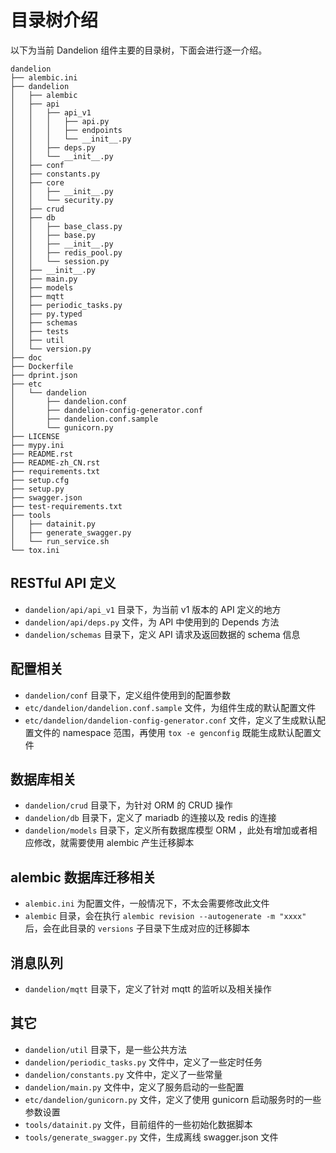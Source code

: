 # 目录树介绍

以下为当前 Dandelion 组件主要的目录树，下面会进行逐一介绍。

```
dandelion
├── alembic.ini
├── dandelion
│   ├── alembic
│   ├── api
│   │   ├── api_v1
│   │   │   ├── api.py
│   │   │   ├── endpoints
│   │   │   └── __init__.py
│   │   ├── deps.py
│   │   └── __init__.py
│   ├── conf
│   ├── constants.py
│   ├── core
│   │   ├── __init__.py
│   │   └── security.py
│   ├── crud
│   ├── db
│   │   ├── base_class.py
│   │   ├── base.py
│   │   ├── __init__.py
│   │   ├── redis_pool.py
│   │   └── session.py
│   ├── __init__.py
│   ├── main.py
│   ├── models
│   ├── mqtt
│   ├── periodic_tasks.py
│   ├── py.typed
│   ├── schemas
│   ├── tests
│   ├── util
│   └── version.py
├── doc
├── Dockerfile
├── dprint.json
├── etc
│   └── dandelion
│       ├── dandelion.conf
│       ├── dandelion-config-generator.conf
│       ├── dandelion.conf.sample
│       └── gunicorn.py
├── LICENSE
├── mypy.ini
├── README.rst
├── README-zh_CN.rst
├── requirements.txt
├── setup.cfg
├── setup.py
├── swagger.json
├── test-requirements.txt
├── tools
│   ├── datainit.py
│   ├── generate_swagger.py
│   └── run_service.sh
└── tox.ini
```

## RESTful API 定义

- `dandelion/api/api_v1` 目录下，为当前 v1 版本的 API 定义的地方
- `dandelion/api/deps.py` 文件，为 API 中使用到的 Depends 方法
- `dandelion/schemas` 目录下，定义 API 请求及返回数据的 schema 信息

## 配置相关

- `dandelion/conf` 目录下，定义组件使用到的配置参数
- `etc/dandelion/dandelion.conf.sample` 文件，为组件生成的默认配置文件
- `etc/dandelion/dandelion-config-generator.conf` 文件，定义了生成默认配置文件的 namespace 范围，再使用
  `tox -e genconfig` 既能生成默认配置文件

## 数据库相关

- `dandelion/crud` 目录下，为针对 ORM 的 CRUD 操作
- `dandelion/db` 目录下，定义了 mariadb 的连接以及 redis 的连接
- `dandelion/models` 目录下，定义所有数据库模型 ORM ，此处有增加或者相应修改，就需要使用 alembic 产生迁移脚本

## alembic 数据库迁移相关

- `alembic.ini` 为配置文件，一般情况下，不太会需要修改此文件
- `alembic` 目录，会在执行 `alembic revision --autogenerate -m "xxxx"` 后，会在此目录的 `versions` 子目录下生成对应的迁移脚本

## 消息队列

- `dandelion/mqtt` 目录下，定义了针对 mqtt 的监听以及相关操作

## 其它

- `dandelion/util` 目录下，是一些公共方法
- `dandelion/periodic_tasks.py` 文件中，定义了一些定时任务
- `dandelion/constants.py` 文件中，定义了一些常量
- `dandelion/main.py` 文件中，定义了服务启动的一些配置
- `etc/dandelion/gunicorn.py` 文件，定义了使用 gunicorn 启动服务时的一些参数设置
- `tools/datainit.py` 文件，目前组件的一些初始化数据脚本
- `tools/generate_swagger.py` 文件，生成离线 swagger.json 文件
